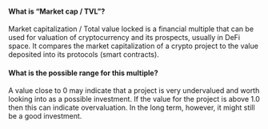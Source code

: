#### What is “Market cap / TVL”?

Market capitalization / Total value locked is a financial multiple that can be used for valuation of cryptocurrency and its prospects, usually in DeFi space. It compares the market capitalization of a crypto project to the value deposited into its protocols (smart contracts).

#### What is the possible range for this multiple?

A value close to 0 may indicate that a project is very undervalued and worth looking into as a possible investment. If the value for the project is above 1.0 then this can indicate overvaluation. In the long term, however, it might still be a good investment.